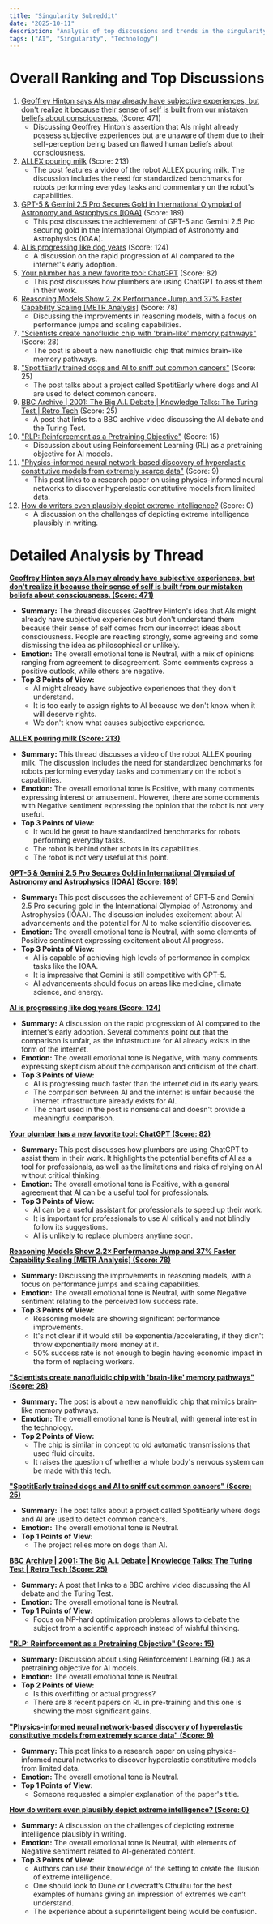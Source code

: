 ```yaml
---
title: "Singularity Subreddit"
date: "2025-10-11"
description: "Analysis of top discussions and trends in the singularity subreddit"
tags: ["AI", "Singularity", "Technology"]
---
```


# Overall Ranking and Top Discussions
1.  [Geoffrey Hinton says AIs may already have subjective experiences, but don't realize it because their sense of self is built from our mistaken beliefs about consciousness.](https://v.redd.it/xrwip56odhuf1) (Score: 471)
    *   Discussing Geoffrey Hinton's assertion that AIs might already possess subjective experiences but are unaware of them due to their self-perception being based on flawed human beliefs about consciousness.
2.  [ALLEX pouring milk](https://v.redd.it/r3bxet7wxcuf1) (Score: 213)
    *   The post features a video of the robot ALLEX pouring milk. The discussion includes the need for standardized benchmarks for robots performing everyday tasks and commentary on the robot's capabilities.
3.  [GPT-5 & Gemini 2.5 Pro Secures Gold in International Olympiad of Astronomy and Astrophysics [IOAA]](https://i.redd.it/brqd8ylidiuf1.png) (Score: 189)
    *   This post discusses the achievement of GPT-5 and Gemini 2.5 Pro securing gold in the International Olympiad of Astronomy and Astrophysics (IOAA).
4.  [AI is progressing like dog years](https://i.redd.it/82yi5h0ysiuf1.jpeg) (Score: 124)
    *   A discussion on the rapid progression of AI compared to the internet's early adoption.
5.  [Your plumber has a new favorite tool: ChatGPT](https://edition.cnn.com/2025/10/10/tech/ai-chatgpt-blue-collar-jobs?utm_source=business_ribbon) (Score: 82)
    *   This post discusses how plumbers are using ChatGPT to assist them in their work.
6.  [Reasoning Models Show 2.2× Performance Jump and 37% Faster Capability Scaling [METR Analysis]](https://www.reddit.com/r/singularity/comments/1o3dnz2/reasoning_models_show_22_performance_jump_and_37/) (Score: 78)
    *   Discussing the improvements in reasoning models, with a focus on performance jumps and scaling capabilities.
7.  ["Scientists create nanofluidic chip with 'brain-like' memory pathways"](https://www.reddit.com/r/singularity/comments/1o3fyja/scientists_create_nanofluidic_chip_with_brainlike/) (Score: 28)
    *   The post is about a new nanofluidic chip that mimics brain-like memory pathways.
8.  ["SpotitEarly trained dogs and AI to sniff out common cancers"](https://www.reddit.com/r/singularity/comments/1o3el1h/spotitearly_trained_dogs_and_ai_to_sniff_out/) (Score: 25)
    *   The post talks about a project called SpotitEarly where dogs and AI are used to detect common cancers.
9.  [BBC Archive |  2001: The Big A.I. Debate | Knowledge Talks: The Turing Test | Retro Tech](https://www.youtube.com/watch?v=DH8JYz-98tA) (Score: 25)
    *   A post that links to a BBC archive video discussing the AI debate and the Turing Test.
10. ["RLP: Reinforcement as a Pretraining Objective"](https://www.reddit.com/r/singularity/comments/1o3ydnd/rlp_reinforcement_as_a_pretraining_objective/) (Score: 15)
    *   Discussion about using Reinforcement Learning (RL) as a pretraining objective for AI models.
11. ["Physics-informed neural network-based discovery of hyperelastic constitutive models from extremely scarce data"](https://www.reddit.com/r/singularity/comments/1o3fwex/physicsinformed_neural_networkbased_discovery_of/) (Score: 9)
    *   This post links to a research paper on using physics-informed neural networks to discover hyperelastic constitutive models from limited data.
12. [How do writers even plausibly depict extreme intelligence?](https://www.reddit.com/r/singularity/comments/1o3sbqy/how_do_writers_even_plausibly_depict_extreme/) (Score: 0)
    *   A discussion on the challenges of depicting extreme intelligence plausibly in writing.

# Detailed Analysis by Thread
**[Geoffrey Hinton says AIs may already have subjective experiences, but don't realize it because their sense of self is built from our mistaken beliefs about consciousness. (Score: 471)](https://v.redd.it/xrwip56odhuf1)**
*   **Summary:** The thread discusses Geoffrey Hinton's idea that AIs might already have subjective experiences but don't understand them because their sense of self comes from our incorrect ideas about consciousness. People are reacting strongly, some agreeing and some dismissing the idea as philosophical or unlikely.
*   **Emotion:** The overall emotional tone is Neutral, with a mix of opinions ranging from agreement to disagreement. Some comments express a positive outlook, while others are negative.
*   **Top 3 Points of View:**
    *   AI might already have subjective experiences that they don't understand.
    *   It is too early to assign rights to AI because we don't know when it will deserve rights.
    *   We don't know what causes subjective experience.

**[ALLEX pouring milk (Score: 213)](https://v.redd.it/r3bxet7wxcuf1)**
*   **Summary:** This thread discusses a video of the robot ALLEX pouring milk. The discussion includes the need for standardized benchmarks for robots performing everyday tasks and commentary on the robot's capabilities.
*   **Emotion:** The overall emotional tone is Positive, with many comments expressing interest or amusement. However, there are some comments with Negative sentiment expressing the opinion that the robot is not very useful.
*   **Top 3 Points of View:**
    *   It would be great to have standardized benchmarks for robots performing everyday tasks.
    *   The robot is behind other robots in its capabilities.
    *   The robot is not very useful at this point.

**[GPT-5 & Gemini 2.5 Pro Secures Gold in International Olympiad of Astronomy and Astrophysics [IOAA] (Score: 189)](https://i.redd.it/brqd8ylidiuf1.png)**
*   **Summary:** This post discusses the achievement of GPT-5 and Gemini 2.5 Pro securing gold in the International Olympiad of Astronomy and Astrophysics (IOAA). The discussion includes excitement about AI advancements and the potential for AI to make scientific discoveries.
*   **Emotion:** The overall emotional tone is Neutral, with some elements of Positive sentiment expressing excitement about AI progress.
*   **Top 3 Points of View:**
    *   AI is capable of achieving high levels of performance in complex tasks like the IOAA.
    *   It is impressive that Gemini is still competitive with GPT-5.
    *   AI advancements should focus on areas like medicine, climate science, and energy.

**[AI is progressing like dog years (Score: 124)](https://i.redd.it/82yi5h0ysiuf1.jpeg)**
*   **Summary:** A discussion on the rapid progression of AI compared to the internet's early adoption. Several comments point out that the comparison is unfair, as the infrastructure for AI already exists in the form of the internet.
*   **Emotion:** The overall emotional tone is Negative, with many comments expressing skepticism about the comparison and criticism of the chart.
*   **Top 3 Points of View:**
    *   AI is progressing much faster than the internet did in its early years.
    *   The comparison between AI and the internet is unfair because the internet infrastructure already exists for AI.
    *   The chart used in the post is nonsensical and doesn't provide a meaningful comparison.

**[Your plumber has a new favorite tool: ChatGPT (Score: 82)](https://edition.cnn.com/2025/10/10/tech/ai-chatgpt-blue-collar-jobs?utm_source=business_ribbon)**
*   **Summary:** This post discusses how plumbers are using ChatGPT to assist them in their work. It highlights the potential benefits of AI as a tool for professionals, as well as the limitations and risks of relying on AI without critical thinking.
*   **Emotion:** The overall emotional tone is Positive, with a general agreement that AI can be a useful tool for professionals.
*   **Top 3 Points of View:**
    *   AI can be a useful assistant for professionals to speed up their work.
    *   It is important for professionals to use AI critically and not blindly follow its suggestions.
    *   AI is unlikely to replace plumbers anytime soon.

**[Reasoning Models Show 2.2× Performance Jump and 37% Faster Capability Scaling [METR Analysis] (Score: 78)](https://www.reddit.com/r/singularity/comments/1o3dnz2/reasoning_models_show_22_performance_jump_and_37/)**
*   **Summary:** Discussing the improvements in reasoning models, with a focus on performance jumps and scaling capabilities.
*   **Emotion:** The overall emotional tone is Neutral, with some Negative sentiment relating to the perceived low success rate.
*   **Top 3 Points of View:**
    *   Reasoning models are showing significant performance improvements.
    *   It's not clear if it would still be exponential/accelerating, if they didn't throw exponentially more money at it.
    *   50% success rate is not enough to begin having economic impact in the form of replacing workers.

**["Scientists create nanofluidic chip with 'brain-like' memory pathways" (Score: 28)](https://www.reddit.com/r/singularity/comments/1o3fyja/scientists_create_nanofluidic_chip_with_brainlike/)**
*   **Summary:** The post is about a new nanofluidic chip that mimics brain-like memory pathways.
*   **Emotion:** The overall emotional tone is Neutral, with general interest in the technology.
*   **Top 2 Points of View:**
    *   The chip is similar in concept to old automatic transmissions that used fluid circuits.
    *   It raises the question of whether a whole body's nervous system can be made with this tech.

**["SpotitEarly trained dogs and AI to sniff out common cancers" (Score: 25)](https://www.reddit.com/r/singularity/comments/1o3el1h/spotitearly_trained_dogs_and_ai_to_sniff_out/)**
*   **Summary:** The post talks about a project called SpotitEarly where dogs and AI are used to detect common cancers.
*   **Emotion:** The overall emotional tone is Neutral.
*   **Top 1 Points of View:**
    *   The project relies more on dogs than AI.

**[BBC Archive |  2001: The Big A.I. Debate | Knowledge Talks: The Turing Test | Retro Tech (Score: 25)](https://www.youtube.com/watch?v=DH8JYz-98tA)**
*   **Summary:** A post that links to a BBC archive video discussing the AI debate and the Turing Test.
*   **Emotion:** The overall emotional tone is Neutral.
*   **Top 1 Points of View:**
    *   Focus on NP-hard optimization problems allows to debate the subject from a scientific approach instead of wishful thinking.

**["RLP: Reinforcement as a Pretraining Objective" (Score: 15)](https://www.reddit.com/r/singularity/comments/1o3ydnd/rlp_reinforcement_as_a_pretraining_objective/)**
*   **Summary:** Discussion about using Reinforcement Learning (RL) as a pretraining objective for AI models.
*   **Emotion:** The overall emotional tone is Neutral.
*   **Top 2 Points of View:**
    *   Is this overfitting or actual progress?
    *   There are 8 recent papers on RL in pre-training and this one is showing the most significant gains.

**["Physics-informed neural network-based discovery of hyperelastic constitutive models from extremely scarce data" (Score: 9)](https://www.reddit.com/r/singularity/comments/1o3fwex/physicsinformed_neural_networkbased_discovery_of/)**
*   **Summary:** This post links to a research paper on using physics-informed neural networks to discover hyperelastic constitutive models from limited data.
*   **Emotion:** The overall emotional tone is Neutral.
*   **Top 1 Points of View:**
    *   Someone requested a simpler explanation of the paper's title.

**[How do writers even plausibly depict extreme intelligence? (Score: 0)](https://www.reddit.com/r/singularity/comments/1o3sbqy/how_do_writers_even_plausibly_depict_extreme/)**
*   **Summary:** A discussion on the challenges of depicting extreme intelligence plausibly in writing.
*   **Emotion:** The overall emotional tone is Neutral, with elements of Negative sentiment related to AI-generated content.
*   **Top 3 Points of View:**
    *   Authors can use their knowledge of the setting to create the illusion of extreme intelligence.
    *   One should look to Dune or Lovecraft’s Cthulhu for the best examples of humans giving an impression of extremes we can’t understand.
    *   The experience about a superintelligent being would be confusion.
